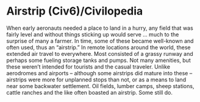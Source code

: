 # Airstrip (Civ6)/Civilopedia

When early aeronauts needed a place to land in a hurry, any field that was fairly level and without things sticking up would serve … much to the surprise of many a farmer. In time, some of these became well-known and often used, thus an “airstrip.” In remote locations around the world, these extended air travel to everywhere. Most consisted of a grassy runway and perhaps some fueling storage tanks and pumps. Not many amenities, but these weren’t intended for tourists and the casual traveler. Unlike aerodromes and airports – although some airstrips did mature into these – airstrips were more for unplanned stops than not, or as a means to land near some backwater settlement. Oil fields, lumber camps, sheep stations, cattle ranches and the like often boasted an airstrip. Some still do.